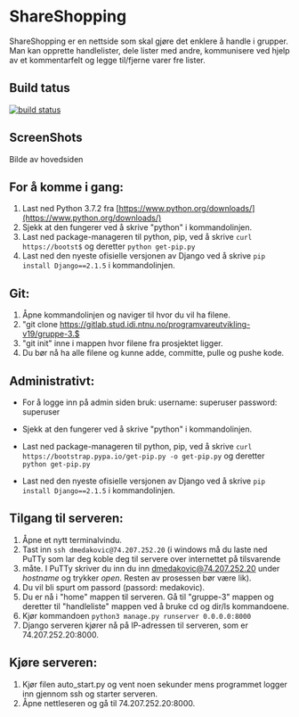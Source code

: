 # **ShareShopping**

ShareShopping er en nettside som skal gjøre det enklere å handle i grupper. 
Man kan opprette handlelister, dele lister med andre, kommunisere ved hjelp av et kommentarfelt og legge til/fjerne varer fre lister.


## Build tatus

[![build status](https://gitlab.com/fdroid/fdroidclient/badges/master/build.svg)](https://gitlab.stud.idi.ntnu.no/programvareutvikling-v19/gruppe-3/-/jobs)

## ScreenShots

Bilde av hovedsiden



## For å komme i gang:

1. Last ned Python 3.7.2 fra [https://www.python.org/downloads/](https://www.python.org/downloads/)
2. Sjekk at den fungerer ved å skrive "python" i kommandolinjen.
3. Last ned package-manageren til python, pip, ved å skrive `curl https://bootst$` og deretter `python get-pip.py`
4. Last ned den nyeste ofisielle versjonen av Django ved å skrive `pip install Django==2.1.5` i kommandolinjen.

## Git:

1. Åpne kommandolinjen og naviger til hvor du vil ha filene.
2. "git clone https://gitlab.stud.idi.ntnu.no/programvareutvikling-v19/gruppe-3.$
3. "git init" inne i mappen hvor filene fra prosjektet ligger.
4. Du bør nå ha alle filene og kunne adde, committe, pulle og pushe kode.



## Administrativt:

- For å logge inn på admin siden bruk:
username: superuser
password: superuser

- Sjekk at den fungerer ved å skrive "python" i kommandolinjen.  
- Last ned package-manageren til python, pip, ved å skrive `curl https://bootstrap.pypa.io/get-pip.py -o get-pip.py`
    og deretter `python get-pip.py` 
- Last ned den nyeste ofisielle versjonen av Django ved å skrive 
    `pip install Django==2.1.5` i kommandolinjen. 


## Tilgang til serveren: 

1. Åpne et nytt terminalvindu.
2. Tast inn `ssh dmedakovic@74.207.252.20` (i windows må du laste ned PuTTy som lar deg koble deg til servere over internettet på tilsvarende
3. måte. I PuTTy skriver du inn du inn dmedakovic@74.207.252.20 under *hostname* og trykker *open*. Resten av prosessen bør være lik).
4. Du vil bli spurt om passord (passord: medakovic). 
5. Du er nå i "home" mappen til serveren. Gå til "gruppe-3" mappen og deretter til "handleliste" mappen ved å bruke cd og dir/ls kommandoene. 
6. Kjør kommandoen `python3 manage.py runserver 0.0.0.0:8000`
7. Django serveren kjører nå på IP-adressen til serveren, som er 74.207.252.20:8000.


## Kjøre serveren: 

1. Kjør filen auto_start.py og vent noen sekunder mens programmet logger inn gjennom ssh og starter serveren. 
2. Åpne nettleseren og gå til 74.207.252.20:8000.


